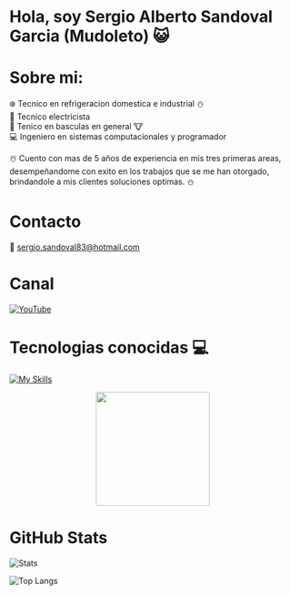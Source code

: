 # Hola, soy Sergio Alberto Sandoval Garcia (Mudoleto) :smiley_cat:

# Sobre mi: 

:snowflake: Tecnico en refrigeracion domestica e industrial :snowman:  
:electric_plug: Tecnico electricista  
:knife: Tenico en basculas en general :cow:  
:computer: Ingeniero en sistemas computacionales y programador

:snowman_with_snow: Cuento con mas de 5 años de experiencia en mis tres primeras areas, desempeñandome con exito en los trabajos que se me han otorgado, brindandole a mis clientes soluciones optimas. :snowman:  

# Contacto
:email: sergio.sandoval83@hotmail.com


# Canal
[![YouTube](https://img.shields.io/badge/YouTube-%23FF0000.svg?style=for-the-badge&logo=YouTube&logoColor=white)](https://www.youtube.com/@mudoleto7485)

# Tecnologias conocidas :computer:
[![My Skills](https://skillicons.dev/icons?i=python,c,cpp,arduino,bash,linux,github,git,raspberrypi,vim,powershell)](https://skillicons.dev)


<div id="header" align = "center">
  <img src="https://media3.giphy.com/media/f6hnhHkks8bk4jwjh3/giphy.gif?cid=ecf05e47phxyoxqg94cz89rf6uvjwo55mub2y2m2nba4plv6&ep=v1_gifs_related&rid=giphy.gif&ct=s" width="200" />
</div>

# GitHub Stats
![Stats](https://github-readme-stats.vercel.app/api?username=Mudoleto&show_icons=true&theme=dark)

![Top Langs](https://github-readme-stats.vercel.app/api/top-langs/?username=Mudoleto&layout=compact&theme=dark)

